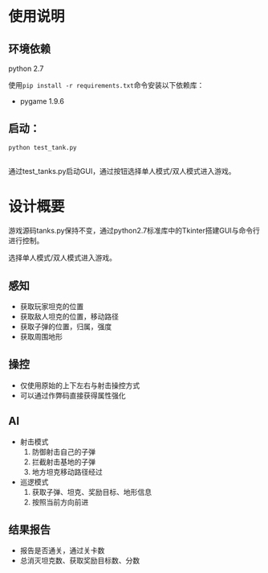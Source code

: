 # 使用说明
## 环境依赖
python 2.7

使用`pip install -r requirements.txt`命令安装以下依赖库：
- pygame 1.9.6

##  启动：
`python test_tank.py`

## 
通过test_tanks.py启动GUI，通过按钮选择单人模式/双人模式进入游戏。

# 设计概要
游戏源码tanks.py保持不变，通过python2.7标准库中的Tkinter搭建GUI与命令行进行控制。

选择单人模式/双人模式进入游戏。
## 感知
- 获取玩家坦克的位置
- 获取敌人坦克的位置，移动路径
- 获取子弹的位置，归属，强度 
- 获取周围地形
## 操控
- 仅使用原始的上下左右与射击操控方式
- 可以通过作弊码直接获得属性强化
## AI
- 射击模式
    1. 防御射击自己的子弹
    2. 拦截射击基地的子弹
    3. 地方坦克移动路径经过
- 巡逻模式
    1. 获取子弹、坦克、奖励目标、地形信息
    2. 按照当前方向前进
## 结果报告
- 报告是否通关，通过关卡数
- 总消灭坦克数、获取奖励目标数、分数
